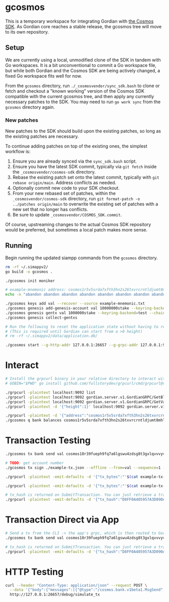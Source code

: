 # gcosmos

This is a temporary workspace for integrating Gordian with [the Cosmos SDK](https://github.com/cosmos/cosmos-sdk).
As Gordian core reaches a stable release, the gcosmos tree will move to its own repository.

## Setup

We are currently using a local, unmodified clone of the SDK in tandem with Go workspaces.
It is a bit unconventional to commit a Go workspace file, but while both Gordian and the Cosmos SDK
are being actively changed, a fixed Go workspace fits well for now.

From the `gcosmos` directory, run `./_cosmosvendor/sync_sdk.bash` to clone or fetch and checkout
a "known working" version of the Cosmos SDK compatible with the current gcosmos tree,
and then apply any currently necessary patches to the SDK.
You may need to run `go work sync` from the `gcosmos` directory again.

### New patches

New patches to the SDK should build upon the existing patches,
so long as the existing patches are necessary.

To continue adding patches on top of the existing ones,
the simplest workflow is:

1. Ensure you are already synced via the `sync_sdk.bash` script.
2. Ensure you have the latest SDK commit, typically via `git fetch` inside the `_cosmosvendor/cosmos-sdk` directory.
3. Rebase the existing patch set onto the latest commit, typically with `git rebase origin/main`. Address conflicts as needed.
4. Optionally commit new code to your SDK checkout.
4. From your new rebased set of patches, within the `_cosmosvendor/cosmos-sdk` directory,
   run `git format-patch -o ../patches origin/main` to overwrite the existing set of patches with a new set that no longer has conflicts.
5. Be sure to update `_cosmosvendor/COSMOS_SDK.commit`.

Of course, upstreaming changes to the actual Cosmos SDK repository would be preferred,
but sometimes a local patch makes more sense.

## Running

Begin running the updated siampp commands from the `gcosmos` directory.

```bash
rm -rf ~/.simappv2/
go build -o gcosmos .

./gcosmos init moniker

# example-mnemonic address: cosmos1r5v5srda7xfth3hn2s26txvrcrntldjumt8mhl
echo -n "abandon abandon abandon abandon abandon abandon abandon abandon abandon abandon abandon abandon abandon abandon abandon abandon abandon abandon abandon abandon abandon abandon abandon art" > example-mnemonic.txt

./gcosmos keys add val --recover --source example-mnemonic.txt
./gcosmos genesis add-genesis-account val 10000000stake --keyring-backend=test
./gcosmos genesis gentx val 1000000stake --keyring-backend=test --chain-id=gcosmos
./gcosmos genesis collect-gentxs

# Run the following to reset the application state without having to reset the base data directory.
# (This is required until Gordian can start from a >0 height)
# rm -rf ~/.simappv2/data/application.db/

./gcosmos start --g-http-addr 127.0.0.1:26657 --g-grpc-addr 127.0.0.1:9092
```

# Interact
```bash
# Install the grpcurl binary in your relative directory to interact with the GRPC server.
# GOBIN="$PWD" go install github.com/fullstorydev/grpcurl/cmd/grpcurl@v1

./grpcurl -plaintext localhost:9092 list
./grpcurl -plaintext localhost:9092 gordian.server.v1.GordianGRPC/GetBlocksWatermark
./grpcurl -plaintext localhost:9092 gordian.server.v1.GordianGRPC/GetValidators
./grpcurl -plaintext -d '{"height":1}' localhost:9092 gordian.server.v1.GordianGRPC/GetBlock

./grpcurl -plaintext -d '{"address":"cosmos1r5v5srda7xfth3hn2s26txvrcrntldjumt8mhl","denom":"stake"}' localhost:9092 gordian.server.v1.GordianGRPC/QueryAccountBalance
./gcosmos q bank balances cosmos1r5v5srda7xfth3hn2s26txvrcrntldjumt8mhl --grpc-addr 127.0.0.1:9090 --grpc-insecure --output=json
```

# Transaction Testing
```bash
./gcosmos tx bank send val cosmos10r39fueph9fq7a6lgswu4zdsg8t3gxlqvvvyvn 1stake --chain-id=TODO:TEMPORARY_CHAIN_ID --generate-only > example-tx.json

# TODO: get account number
./gcosmos tx sign ./example-tx.json --offline --from=val --sequence=1 --account-number=1 --chain-id=TODO:TEMPORARY_CHAIN_ID --keyring-backend=test > example-tx-signed.json

./grpcurl -plaintext -emit-defaults -d '{"tx_bytes":"'$(cat example-tx-signed.json | base64 | tr -d '\n')'"}' localhost:9092 gordian.server.v1.GordianGRPC/SimulateTransaction

./grpcurl -plaintext -emit-defaults -d '{"tx_bytes":"'$(cat example-tx-signed.json | base64 | tr -d '\n')'"}' localhost:9092 gordian.server.v1.GordianGRPC/SubmitTransactionSync

# tx_hash is returned on SubmitTransaction. You can just retrieve a transaction hash if you SimulateTransaction.
./grpcurl -plaintext -emit-defaults -d '{"tx_hash":"D8FF0A405957A3D090A485CA3C997A25E2964F2E7840DDBCBFE805EC97192651"}' localhost:9092 gordian.server.v1.GordianGRPC/QueryTransaction
```

# Transaction Direct via App
```bash
# Send a tx from the CLI -> the app's grpc, which is then routed to Gordian.
./gcosmos tx bank send val cosmos10r39fueph9fq7a6lgswu4zdsg8t3gxlqvvvyvn 1stake --chain-id=TODO:TEMPORARY_CHAIN_ID --grpc-addr=localhost:9090 --grpc-insecure --broadcast-mode=external --yes

# tx_hash is returned on SubmitTransaction. You can just retrieve a transaction hash if you SimulateTransaction.
./grpcurl -plaintext -emit-defaults -d '{"tx_hash":"D8FF0A405957A3D090A485CA3C997A25E2964F2E7840DDBCBFE805EC97192651"}' localhost:9092 gordian.server.v1.GordianGRPC/QueryTransaction
```

# HTTP Testing
```bash
curl --header "Content-Type: application/json" --request POST \
  --data '{"body":{"messages":[{"@type":"/cosmos.bank.v1beta1.MsgSend","from_address":"cosmos1r5v5srda7xfth3hn2s26txvrcrntldjumt8mhl","to_address":"cosmos10r39fueph9fq7a6lgswu4zdsg8t3gxlqvvvyvn","amount":[{"denom":"stake","amount":"1"}]}],"memo":"","timeout_height":"0","unordered":false,"timeout_timestamp":"0001-01-01T00:00:00Z","extension_options":[],"non_critical_extension_options":[]},"auth_info":{"signer_infos":[{"public_key":{"@type":"/cosmos.crypto.secp256k1.PubKey","key":"ArpmqEz3g5rxcqE+f8n15wCMuLyhWF+PO6+zA57aPB/d"},"mode_info":{"single":{"mode":"SIGN_MODE_DIRECT"}},"sequence":"1"}],"fee":{"amount":[],"gas_limit":"200000","payer":"cosmos1r5v5srda7xfth3hn2s26txvrcrntldjumt8mhl","granter":""},"tip":null},"signatures":["CeyHZH8itZikoY8mWtfCzM46qZfOLkncHRe8CxludOUpgvxklTcy4+EetVN++OzBgxxXUMG/B5DIuJAFQ4G6cg=="]}' \
  http://127.0.0.1:26657/debug/simulate_tx
```
